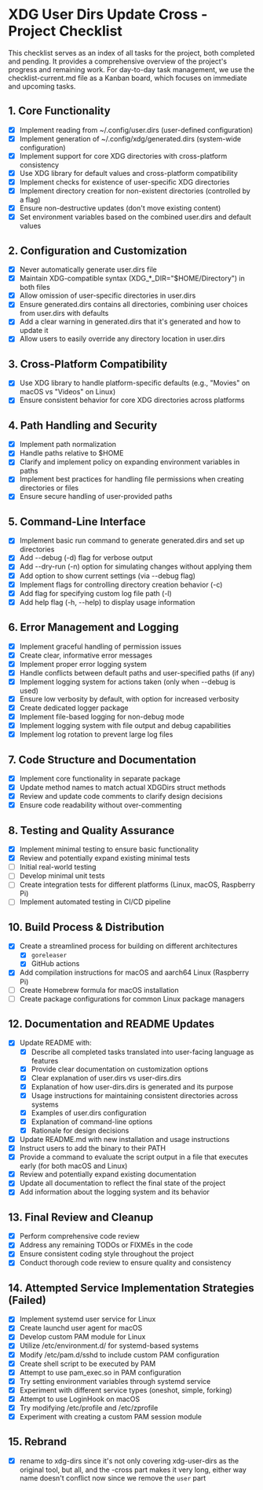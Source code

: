 # XDG User Dirs Update Cross - Project Checklist

This checklist serves as an index of all tasks for the project, both completed and pending. It provides a comprehensive overview of the project's progress and remaining work. For day-to-day task management, we use the checklist-current.md file as a Kanban board, which focuses on immediate and upcoming tasks.

## 1. Core Functionality
- [x] Implement reading from ~/.config/user.dirs (user-defined configuration)
- [x] Implement generation of ~/.config/xdg/generated.dirs (system-wide configuration)
- [x] Implement support for core XDG directories with cross-platform consistency
- [x] Use XDG library for default values and cross-platform compatibility
- [x] Implement checks for existence of user-specific XDG directories
- [x] Implement directory creation for non-existent directories (controlled by a flag)
- [x] Ensure non-destructive updates (don't move existing content)
- [x] Set environment variables based on the combined user.dirs and default values

## 2. Configuration and Customization
- [x] Never automatically generate user.dirs file
- [x] Maintain XDG-compatible syntax (XDG_*_DIR="$HOME/Directory") in both files
- [x] Allow omission of user-specific directories in user.dirs
- [x] Ensure generated.dirs contains all directories, combining user choices from user.dirs with defaults
- [x] Add a clear warning in generated.dirs that it's generated and how to update it
- [x] Allow users to easily override any directory location in user.dirs

## 3. Cross-Platform Compatibility
- [x] Use XDG library to handle platform-specific defaults (e.g., "Movies" on macOS vs "Videos" on Linux)
- [x] Ensure consistent behavior for core XDG directories across platforms

## 4. Path Handling and Security
- [x] Implement path normalization
- [x] Handle paths relative to $HOME
- [x] Clarify and implement policy on expanding environment variables in paths
- [x] Implement best practices for handling file permissions when creating directories or files
- [x] Ensure secure handling of user-provided paths

## 5. Command-Line Interface
- [x] Implement basic run command to generate generated.dirs and set up directories
- [x] Add --debug (-d) flag for verbose output
- [x] Add --dry-run (-n) option for simulating changes without applying them
- [x] Add option to show current settings (via --debug flag)
- [x] Implement flags for controlling directory creation behavior (-c)
- [x] Add flag for specifying custom log file path (-l)
- [x] Add help flag (-h, --help) to display usage information

## 6. Error Management and Logging
- [x] Implement graceful handling of permission issues
- [x] Create clear, informative error messages
- [x] Implement proper error logging system
- [x] Handle conflicts between default paths and user-specified paths (if any)
- [x] Implement logging system for actions taken (only when --debug is used)
- [x] Ensure low verbosity by default, with option for increased verbosity
- [x] Create dedicated logger package
- [x] Implement file-based logging for non-debug mode
- [x] Implement logging system with file output and debug capabilities
- [x] Implement log rotation to prevent large log files

## 7. Code Structure and Documentation
- [x] Implement core functionality in separate package
- [x] Update method names to match actual XDGDirs struct methods
- [x] Review and update code comments to clarify design decisions
- [x] Ensure code readability without over-commenting

## 8. Testing and Quality Assurance
- [x] Implement minimal testing to ensure basic functionality
- [x] Review and potentially expand existing minimal tests
- [ ] Initial real-world testing
- [ ] Develop minimal unit tests
- [ ] Create integration tests for different platforms (Linux, macOS, Raspberry Pi)
- [ ] Implement automated testing in CI/CD pipeline

## 10. Build Process & Distribution
- [x] Create a streamlined process for building on different architectures
  - [x] `goreleaser`
  - [x] GitHub actions
- [x] Add compilation instructions for macOS and aarch64 Linux (Raspberry Pi)
- [ ] Create Homebrew formula for macOS installation
- [ ] Create package configurations for common Linux package managers

## 12. Documentation and README Updates
- [x] Update README with:
  - [x] Describe all completed tasks translated into user-facing language as features
  - [x] Provide clear documentation on customization options
  - [x] Clear explanation of user.dirs vs user-dirs.dirs
  - [x] Explanation of how user-dirs.dirs is generated and its purpose
  - [x] Usage instructions for maintaining consistent directories across systems
  - [x] Examples of user.dirs configuration
  - [x] Explanation of command-line options
  - [x] Rationale for design decisions
- [x] Update README.md with new installation and usage instructions
- [x] Instruct users to add the binary to their PATH
- [x] Provide a command to evaluate the script output in a file that executes early (for both macOS and Linux)
- [x] Review and potentially expand existing documentation
- [x] Update all documentation to reflect the final state of the project
- [x] Add information about the logging system and its behavior

## 13. Final Review and Cleanup
- [x] Perform comprehensive code review
- [x] Address any remaining TODOs or FIXMEs in the code
- [x] Ensure consistent coding style throughout the project
- [x] Conduct thorough code review to ensure quality and consistency

## 14. Attempted Service Implementation Strategies (Failed)
- [x] Implement systemd user service for Linux
- [x] Create launchd user agent for macOS
- [x] Develop custom PAM module for Linux
- [x] Utilize /etc/environment.d/ for systemd-based systems
- [x] Modify /etc/pam.d/sshd to include custom PAM configuration
- [x] Create shell script to be executed by PAM
- [x] Attempt to use pam_exec.so in PAM configuration
- [x] Try setting environment variables through systemd service
- [x] Experiment with different service types (oneshot, simple, forking)
- [x] Attempt to use LoginHook on macOS
- [x] Try modifying /etc/profile and /etc/zprofile
- [x] Experiment with creating a custom PAM session module

## 15. Rebrand

- [x] rename to xdg-dirs since it's not only covering xdg-user-dirs as the original tool, but all, and the -cross part makes it very long, either way name doesn't conflict now since we remove the `user` part
